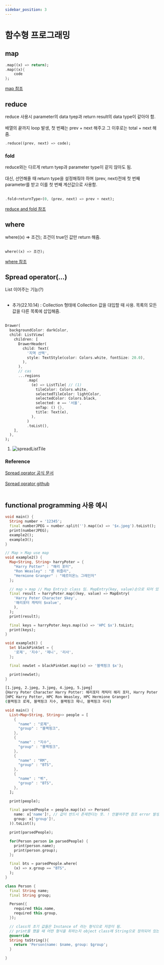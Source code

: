 ```yaml
---
sidebar_position: 3
---
```


# 함수형 프로그래밍
## map 
```dart 
.map((x) => return);
.map((x){
	code
};
```
[map 참조](https://github.com/rookedsysc/Flutter-Study/blob/main/Grammar/functionalProgramming/map.dart)
## reduce 
reduce 사용시 parameter의 data tyep과 return result의 data type이 같아야 함.<br></br>
배열의 끝까지 loop 발생, 첫 번째는 prev + next 해주고 그 이후로는 total + next 해줌.
```dart
.reduce((prev, next) => code);
```
### fold 
reduce와는 다르게 return tyep과 parameter type이 같지 않아도 됨.<br></br>
대신, 선언해줄 때 return type을 설정해줘야 하며 (prev, next)전에 첫 번째 parameter를 받고 이를 첫 번째 계산값으로 사용함.<br></br>
```dart
.fold<returnType>(0, (prev, next) => prev + next);
```
[reduce and fold 참조](https://github.com/rookedsysc/Flutter-Study/blob/main/Grammar/functionalProgramming/reduce.dart)
## where
where((x) => 조건); 조건이 true인 값만 return 해줌.<br></br>
```dart
where((x) => 조건); 
```
[where 참조](https://github.com/rookedsysc/Flutter-Study/blob/main/Grammar/functionalProgramming/where.dart)

## Spread operator(...) 
List 이어주는 기능(?)<br></br> 
+ 추가(22.10.14) : Collection 형태에 Collection 값을 대입할 때 사용. 목록의 모든 값을 다른 목록에 삽입해줌. <br></br>

``` dart title="Spread Operator를 활용한 ListTile 출력" 
Drawer(
  backgroundColor: darkColor,
  child: ListView(
    children: [
      DrawerHeader(
        child: Text(
          '지역 선택',
          style: TextStyle(color: Colors.white, fontSize: 20.0),
        ),
      ),
      // cas
      ...regions
          .map(
            (e) => ListTile( // (1)
              tileColor: Colors.white,
              selectedTileColor: lightColor,
              selectedColor: Colors.black,
              selected: e == '서울',
              onTap: () {},
              title: Text(e),
            ),
          )
          .toList(),
    ],
  ),
); 
```

1. ![spreadListTile](./img/spread_list_tile.gif)


### Reference
[Spread oprator 공식 문서](https://dart.dev/guides/language/language-tour#spread-operator)<br></br>
[Spread oprator github](https://github.com/dart-lang/language/blob/master/accepted/2.3/spread-collections/feature-specification.md)<br></br>

## functional programming 사용 예시

```dart
void main() {
  String number = '12345';
  final numberJPEG = number.split('').map((x) => '$x.jpeg').toList();
  print(numberJPEG);
  example2();
  example3();
}

// Map > Map use map
void example2() {
  Map<String, String> harryPoter = {
    "Harry Potter" : "해리 포터",
    "Ron Weasley" : "론 위즐리",
    "Hermione Granger" : "헤르미온느 그레인저"
  };

  // map > map // Map Entry는 class 임. MapEntry(key, value)순으로 되어 있으며 key와 value에 각각 접근해서 return 해줌.
  final result = harryPoter.map((key, value) => MapEntry(
    'Harry Poter Character $key',
    '해리포터 캐릭터 $value',
    ),
  );
  print(result);

  final keys = harryPoter.keys.map((x) => 'HPC $x').toList;
  print(keys);
}

void example3() {
  Set blackPinkSet = {
    '로제', '지수', '제니', '리사',
  };

  final newSet = blackPinkSet.map((x) => '블랙핑크 $x');

  print(newSet);
}
```


```bash title="출력값"
[1.jpeg, 2.jpeg, 3.jpeg, 4.jpeg, 5.jpeg]
{Harry Poter Character Harry Potter: 해리포터 캐릭터 해리 포터, Harry Poter Character Ron Weasley: 해리포터 캐릭터 론 위즐리, Harry Poter Character Hermione Granger: 해리포터 캐릭터 헤르미온느 그레인저}
[HPC Harry Potter, HPC Ron Weasley, HPC Hermione Granger]
(블랙핑크 로제, 블랙핑크 지수, 블랙핑크 제니, 블랙핑크 리사)
```


```dart
void main() {
  List<Map<String, String>> people = [
    {
      "name" : "로제",
      "group" : "블랙핑크",
    },
    {
      "name" : "지수",
      "group" : "블랙핑크",
    },
    {
      "name" : "RM",
      "group" : "BTS",
    },
    {
      "name" : "뷔",
      "group" : "BTS",
    },
  ];

  print(people);

  final parsedPeople = people.map((x) => Person(
    name: x['name']!, // 값이 반드시 존재한다는 뜻. ! 안붙여주면 참조 error 발생함.
    group: x['group']!,
  )).toList();

  print(parsedPeople);

  for(Person person in parsedPeople) {
    print(person.name);
    print(person.group);
  };

  final bts = parsedPeople.where(
    (x) => x.group == "BTS",
  );
}

class Person {
  final String name;
  final String group;

  Person({
    required this.name,
    required this.group,
  });

  // class의 초기 값들은 Instance of 라는 형식으로 저장이 됨.
  // print를 했을 때 어떤 형식을 취하는지 object class에 String으로 정의되어 있는데 이를 바꿔줌으로서 출력형태를 바꿔줌.
  @override
  String toString(){
    return 'Person(name: $name, group: $group';
  }

}
```
